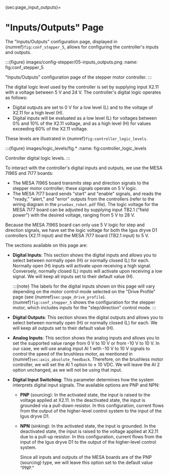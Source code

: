 (sec:page_input_outputs)=
# "Inputs/Outputs" Page 

The "Inputs/Outputs" configuration page, displayed in {numref}`fig:conf_stepper_5`, allows for configuring the controller's inputs and outputs.

:::{figure} images/config-stepper/05-inputs_outputs.png
:name: fig:conf_stepper_5

"Inputs/Outputs" configuration page of the stepper motor controller.
:::

The digital logic level used by the controller is set by supplying input X2.11 with a voltage between 5 V and 24 V. The controller's digital logic operates as follows:

- Digital outputs are set to 0 V for a low level (L) and to the voltage of X2.11 for a high level (H).
- Digital inputs will be evaluated as a low level (L) for voltages between 0% and 10% of the X2.11 voltage, and as a high level (H) for values exceeding 60% of the X2.11 voltage.

These levels are illustrated in {numref}`fig:controller_logic_levels`.

:::{figure} images/logic_levels/fig.*
:name: fig:controller_logic_levels

Controller digital logic levels.
:::

To interact with the controller's digital inputs and outputs, we use the MESA 7I96S and 7I77 boards:

- The MESA 7I96S board transmits step and direction signals to the stepper motor controller; these signals operate on 5 V logic.
- The MESA 7I77 board sends "start" and "enable" signals, and reads the "ready," "alert," and "error" outputs from the controllers (refer to the wiring diagram in the `pruebas_robot.pdf` file). The logic voltage for the MESA 7I77 board can be adjusted by supplying input TB2.1 ("field power") with the desired voltage, ranging from 5 V to 28 V.

Because the MESA 7I96S board can only use 5 V logic for step and direction signals, we have set the logic voltage for both the Igus dryve D1 controllers (X2.11 input) and the MESA 7I77 board (TB2.1 input) to 5 V.

The sections available on this page are:

- **Digital Inputs**: This section shows the digital inputs and allows you to select between normally open (H) or normally closed (L) for each. Normally open (H) inputs will activate upon receiving a high signal. Conversely, normally closed (L) inputs will activate upon receiving a low signal. We will keep all inputs set to their default value (H).

    :::{note}
    The labels for the digital inputs shown on this page will vary depending on the motor control mode selected on the "Drive Profile" page (see {numref}`sec:page_drive_profile`). {numref}`fig:conf_stepper_5` shows the configuration for the stepper motor, which includes inputs for the "step/direction" control mode.
    :::

- **Digital Outputs**: This section shows the digital outputs and allows you to select between normally open (H) or normally closed (L) for each. We will keep all outputs set to their default value (H).

- **Analog Inputs**: This section shows the analog inputs and allows you to set the supported value range from 0 V to 10 V or from -10 V to 10 V. In our case, we will use analog input AI 1 with -10 V to 10 V signals to control the speed of the brushless motor, as mentioned in {numref}`sec:axis_absolute_feedback`. Therefore, on the brushless motor controller, we will set the AI 1 option to ± 10 VDC. We will leave the AI 2 option unchanged, as we will not be using that input.

- **Digital Input Switching**: This parameter determines how the system interprets digital input signals. The available options are PNP and NPN:

  - **PNP** (sourcing): In the activated state, the input is raised to the voltage applied at X2.11. In the deactivated state, the input is grounded via a pull-down resistor. In this configuration, current flows from the output of the higher-level control system to the input of the Igus dryve D1.
  - **NPN** (sinking): In the activated state, the input is grounded. In the deactivated state, the input is raised to the voltage applied at X2.11 due to a pull-up resistor. In this configuration, current flows from the input of the Igus dryve D1 to the output of the higher-level control system.

    Since all inputs and outputs of the MESA boards are of the PNP (sourcing) type, we will leave this option set to the default value "PNP."
